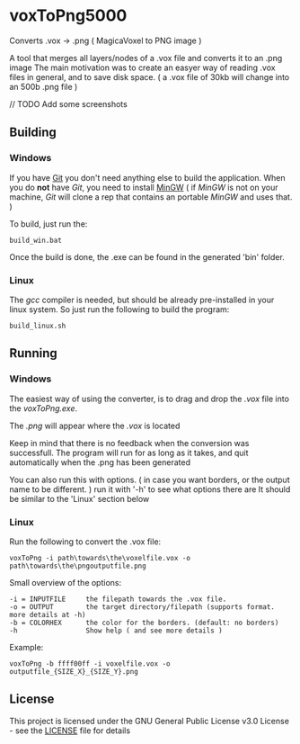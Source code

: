 # voxToPng5000

Converts .vox -> .png  ( MagicaVoxel to PNG image )

A tool that merges all layers/nodes of a .vox file and converts it to an .png image
The main motivation was to create an easyer way of reading .vox files in general, and to save disk space. 
( a .vox file of 30kb will change into an 500b .png file )

// TODO Add some screenshots

## Building

### Windows
If you have [Git](https://git-scm.com) you don't need anything else to build the application.
When you do **not** have *Git*, you need to install [MinGW](http://www.mingw.org)
( if *MinGW* is not on your machine, *Git* will clone a rep that contains an portable *MinGW* and uses that. )

To build, just run the:
```
build_win.bat
```

Once the build is done, the .exe can be found in the generated 'bin' folder.

### Linux

The *gcc* compiler is needed, but should be already pre-installed in your linux system.
So just run the following to build the program:
```
build_linux.sh
```

## Running

### Windows
The easiest way of using the converter, is to drag and drop the *.vox* file into the *voxToPng.exe*.

The *.png* will appear where the *.vox* is located

Keep in mind that there is no feedback when the conversion was successfull. The program will run for as long as it takes, and quit automatically when the .png has been generated

You can also run this with options. ( in case you want borders, or the output name to be different. ) run it with '-h' to see what options there are
It should be similar to the 'Linux' section below

### Linux
Run the following to convert the .vox file:

```
voxToPng -i path\towards\the\voxelfile.vox -o path\towards\the\pngoutputfile.png
```

Small overview of the options:
```
-i = INPUTFILE     the filepath towards the .vox file.
-o = OUTPUT        the target directory/filepath (supports format. more details at -h)
-b = COLORHEX      the color for the borders. (default: no borders)
-h                 Show help ( and see more details )
```
Example: 
```
voxToPng -b ffff00ff -i voxelfile.vox -o outputfile_{SIZE_X}_{SIZE_Y}.png
```

## License

This project is licensed under the GNU General Public License v3.0 License - see the [LICENSE](LICENSE) file for details
